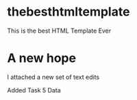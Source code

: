 # thebesthtmltemplate
This is the best HTML Template Ever

# A new hope
I attached a new set of text edits 

Added Task 5 Data   
